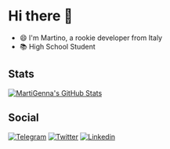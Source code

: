 # Hi there 👋
- 😄 I'm Martino, a rookie developer from Italy
- 📚 High School Student


## Stats
[![MartiGenna's GitHub Stats](https://github-readme-stats.vercel.app/api?username=MartiGenna)](https://github.com/anuraghazra/github-readme-stats)

## Social
[![Telegram](https://img.shields.io/badge/Telegram-2CA5E0?style=for-the-badge&logo=telegram&logoColor=white)](https://t.me/MartiGenna)
[![Twitter](https://img.shields.io/badge/Twitter%20-%231DA1F2.svg?&style=for-the-badge&logo=Twitter&logoColor=white)](https://twitter.com/MartiGenna)
[![Linkedin](https://img.shields.io/badge/linkedin%20-%230077B5.svg?&style=for-the-badge&logo=linkedin&logoColor=white)](https://www.linkedin.com/in/MartiGenna/)
